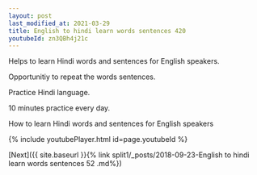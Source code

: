 ```yaml
---
layout: post
last_modified_at: 2021-03-29
title: English to hindi learn words sentences 420 
youtubeId: zn3QBh4j21c
---
```

 
 
Helps to learn Hindi words and sentences for English speakers.

Opportunitiy to repeat the words sentences. 

Practice Hindi language. 
 
10 minutes practice every day. 
 
How to learn Hindi words and sentences for English speakers 
 
{% include youtubePlayer.html id=page.youtubeId %}
 
 
[Next]({{ site.baseurl }}{% link  split1/_posts/2018-09-23-English to hindi learn words sentences 52 .md%})
 
